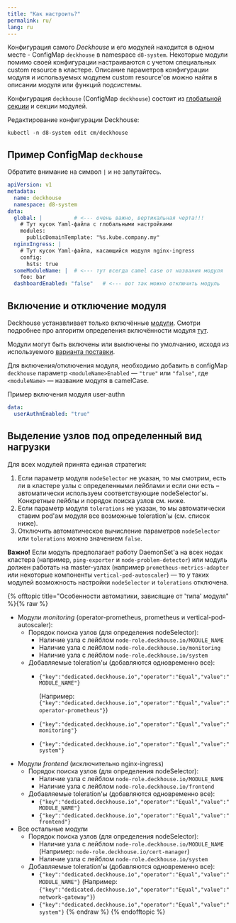```yaml
---
title: "Как настроить?"
permalink: ru/
lang: ru
---
```


Конфигурация самого *Deckhouse* и его модулей находится в одном месте - ConfigMap `deckhouse` в namespace `d8-system`. Некоторые модули помимо своей конфигурации настраиваются с учетом специальных custom resource в кластере. Описание параметров конфигурации модуля и используемых модулем custom resource'ов можно найти в описании модуля или функций подсистемы.

Конфигурация `deckhouse` (ConfigMap `deckhouse`) состоит из [глобальной секции](deckhouse-configure-global.html) и секции модулей.

Редактирование конфигурации Deckhouse:
```
kubectl -n d8-system edit cm/deckhouse
```

## Пример ConfigMap `deckhouse`

Обратите внимание на символ `|` и не запутайтесь.

```yaml
apiVersion: v1
metadata:
  name: deckhouse
  namespace: d8-system
data:
  global: |          # <--- очень важно, вертикальная черта!!!
    # Тут кусок Yaml-файла с глобальными настройками
    modules:
      publicDomainTemplate: "%s.kube.company.my"
  nginxIngress: |
    # Тут кусок Yaml-файла, касающийся модуля nginx-ingress
    config:
      hsts: true
  someModuleName: |  # <--- тут всегда camel case от названия модуля
    foo: bar
  dashboardEnabled: "false"   # <--- вот так можно отключить модуль
```

## Включение и отключение модуля

Deckhouse устанавливает только включённые [модули](https://github.com/flant/addon-operator/blob/master/MODULES.md). Смотри подробнее про алгоритм определения включённости модуля [тут](https://github.com/flant/addon-operator/blob/master/LIFECYCLE.md#modules-discovery).

Модули могут быть включены или выключены по умолчанию, исходя из используемого [варианта поставки](./modules/020-deckhouse/configuration.html).

Для включения/отключения модуля, необходимо добавить в configMap `deckhouse` параметр `<moduleName>Enabled` — `"true"` или `"false"`, где `<moduleName>` — название модуля в camelCase.

Пример включения модуля user-authn
```yaml
data:
  userAuthnEnabled: "true"
```

## Выделение узлов под определенный вид нагрузки

Для всех модулей принята единая стратегия:
1. Если параметр модуля `nodeSelector` не указан, то мы смотрим, есть ли в кластере узлы с определенными лейблами и если они есть – автоматически используем соответствующие nodeSelector'ы. Конкретные лейблы и порядок поиска узлов см. ниже.
1. Если параметр модуля `tolerations` не указан, то мы автоматически ставим pod'ам модуля все возможные toleration'ы (см. список ниже).
1. Отключить автоматическое вычисление параметров `nodeSelector` или `tolerations` можно значением `false`.

**Важно!** Если модуль предполагает работу DaemonSet'a на всех нодах кластера (например, `ping-exporter` и `node-problem-detector`) или модуль должен работать на master-узлах (например `prometheus-metrics-adapter` или некоторые компоненты `vertical-pod-autoscaler`) — то у таких модулей возможность настройки `nodeSelector` и `tolerations` отключена.

{% offtopic title="Особенности автоматики, зависящие от 'типа' модуля" %}{% raw %}
* Модули *monitoring* (operator-prometheus, prometheus и vertical-pod-autoscaler):
  * Порядок поиска узлов (для определения nodeSelector):
    * Наличие узла с лейблом <code>node-role.deckhouse.io/MODULE_NAME</code>
    * Наличие узла с лейблом <code>node-role.deckhouse.io/monitoring</code>
    * Наличие узла с лейблом <code>node-role.deckhouse.io/system</code>
  * Добавляемые toleration'ы (добавляются одновременно все):
    * <code>{"key":"dedicated.deckhouse.io","operator":"Equal","value":"MODULE_NAME"}</code>

      (Например: <code>{"key":"dedicated.deckhouse.io","operator":"Equal","value":"operator-prometheus"}</code>)
    * <code>{"key":"dedicated.deckhouse.io","operator":"Equal","value":"monitoring"}</code>
    * <code>{"key":"dedicated.deckhouse.io","operator":"Equal","value":"system"}</code>
* Модули *frontend* (исключительно nginx-ingress)
    * Порядок поиска узлов (для определения nodeSelector):
        * Наличие узла с лейблом <code>node-role.deckhouse.io/MODULE_NAME</code>
        * Наличие узла с лейблом <code>node-role.deckhouse.io/frontend</code>
    * Добавляемые toleration'ы (добавляются одновременно все):
        * <code>{"key":"dedicated.deckhouse.io","operator":"Equal","value":"MODULE_NAME"}</code>
        * <code>{"key":"dedicated.deckhouse.io","operator":"Equal","value":"frontend"}</code>
* Все остальные модули
    * Порядок поиска узлов (для определения nodeSelector):
        * Наличие узла с лейблом <code>node-role.deckhouse.io/MODULE_NAME</code> (Например: <code>node-role.deckhouse.io/cert-manager</code>)
        * Наличие узла с лейблом <code>node-role.deckhouse.io/system</code>
    * Добавляемые toleration'ы (добавляются одновременно все):
        * <code>{"key":"dedicated.deckhouse.io","operator":"Equal","value":"MODULE_NAME"}</code> (Например: <code>{"key":"dedicated.deckhouse.io","operator":"Equal","value":"network-gateway"}</code>)
        * <code>{"key":"dedicated.deckhouse.io","operator":"Equal","value":"system"}</code>
{% endraw %}
{% endofftopic %}
